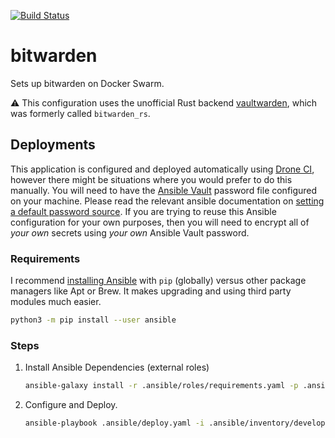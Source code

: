 [![Build Status](https://drone.kiwi-labs.net/api/badges/Diesel-Net/bitwarden/status.svg)](https://drone.kiwi-labs.net/Diesel-Net/bitwarden)

# bitwarden
Sets up bitwarden on Docker Swarm. 

:warning: This configuration uses the unofficial Rust backend [vaultwarden](https://github.com/dani-garcia/vaultwarden), which was formerly called `bitwarden_rs`.


## Deployments
This application is configured and deployed automatically using [Drone CI](https://github.com/harness/drone), however there might be situations where you would prefer to do this manually. You will need to have the [Ansible Vault](https://docs.ansible.com/ansible/latest/user_guide/vault.html#encrypting-content-with-ansible-vault) password file configured on your machine. Please read the relevant ansible documentation on [setting a default password source](https://docs.ansible.com/ansible/latest/user_guide/vault.html#setting-a-default-password-source). If you are trying to reuse this Ansible configuration for your own purposes, then you will need to encrypt all of _your own_ secrets using _your own_ Ansible Vault password.

### Requirements
I recommend [installing Ansible](https://docs.ansible.com/ansible/latest/installation_guide/intro_installation.html#installing-ansible) with `pip` (globally) versus other package managers like Apt or Brew. It makes upgrading and using third party modules much easier.
```bash
python3 -m pip install --user ansible
```

### Steps
1. Install Ansible Dependencies (external roles)
   ```bash
   ansible-galaxy install -r .ansible/roles/requirements.yaml -p .ansible/roles --force
   ```
2. Configure and Deploy. 
   ```bash
   ansible-playbook .ansible/deploy.yaml -i .ansible/inventory/development
   ```
